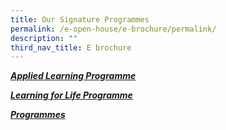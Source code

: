 ```yaml
---
title: Our Signature Programmes
permalink: /e-open-house/e-brochure/permalink/
description: ""
third_nav_title: E brochure
---
```

***[Applied Learning Programme](https://www.northoakspri.moe.edu.sg/about-us/applied-learning-programme/)***

***[Learning for Life Programme](https://www.northoakspri.moe.edu.sg/about-us/learning-for-life-programme/)***

***[Programmes](https://www.northoakspri.moe.edu.sg/curriculum/english-language/)***